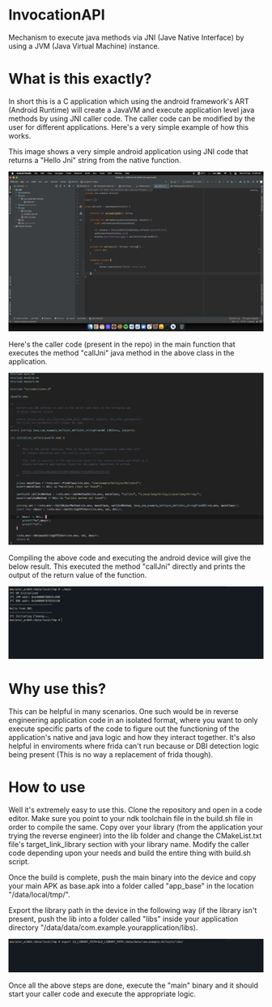 # InvocationAPI

Mechanism to execute java methods via JNI (Jave Native Interface) by using a JVM (Java Virtual Machine) instance.

# What is this exactly?

In short this is a C application which using the android framework's ART (Android Runtime) will create a JavaVM and
execute application level java methods by using JNI caller code. The caller code can be modified by the
user for different applications. Here's a very simple example of how this works.

This image shows a very simple android application using JNI code that returns a "Hello Jni" string
from the native function.


![alt text](https://github.com/electrondefuser/InvocationAPI/blob/main/images/android_app_java_code.png)

Here's the caller code (present in the repo) in the main function that executes the method "callJni" java
method in the above class in the application.

![alt text](https://github.com/electrondefuser/InvocationAPI/blob/main/images/caller_code.png)

Compiling the above code and executing the android device will give the below result. This executed
the method "callJni" directly and prints the output of the return value of the function.

![alt text](https://github.com/electrondefuser/InvocationAPI/blob/main/images/exec.png)

# Why use this?

This can be helpful in many scenarios. One such would be in reverse engineering application
code in an isolated format, where you want to only execute specific parts
of the code to figure out the functioning of the application's native and java logic and how they
interact together. It's also helpful in enviroments where frida can't run because or DBI detection
logic being present (This is no way a replacement of frida though).

# How to use

Well it's extremely easy to use this. Clone the repository and open in a code editor. Make sure
you point to your ndk toolchain file in the build.sh file in order to compile the same.
Copy over your library (from the application your trying the reverse engineer) into the lib folder and
change the CMakeList.txt file's target_link_library section with your library name. Modify the caller code
depending upon your needs and build the entire thing with build.sh script.

Once the build is complete, push the main binary into the device and copy your main APK as base.apk into a folder called
"app_base" in the location "/data/local/tmp/".

Export the library path in the device in the following way (if the library isn't present, push the lib into a
folder called "libs" inside your application directory "/data/data/com.example.yourapplication/libs).

![alt text](https://github.com/electrondefuser/InvocationAPI/blob/main/images/lib_export_demo.png)

Once all the above steps are done, execute the "main" binary and it should start your caller code
and execute the appropriate logic.



